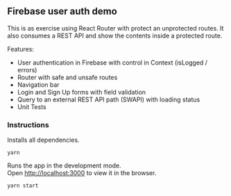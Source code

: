## Firebase user auth demo

This is as exercise using React Router with protect an unprotected routes. It also consumes a REST API and show the contents inside a protected route.

Features:

- User authentication in Firebase with control in Context (isLogged / errors)
- Router with safe and unsafe routes
- Navigation bar
- Login and Sign Up forms with field validation
- Query to an external REST API path (SWAPI) with loading status
- Unit Tests

### Instructions

Installs all dependencies.

`yarn`

Runs the app in the development mode.<br>
Open [http://localhost:3000](http://localhost:3000) to view it in the browser.

`yarn start`

